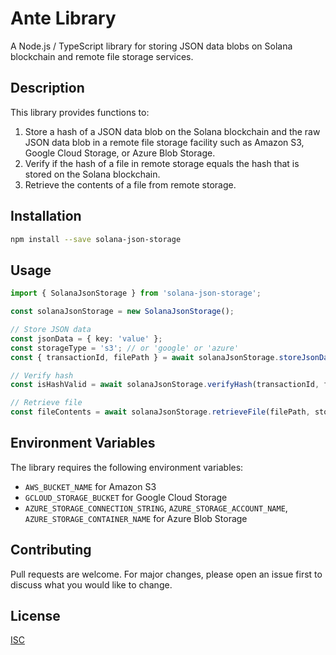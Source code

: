 # Ante Library

A Node.js / TypeScript library for storing JSON data blobs on Solana blockchain and remote file storage services.

## Description

This library provides functions to:

1. Store a hash of a JSON data blob on the Solana blockchain and the raw JSON data blob in a remote file storage facility such as Amazon S3, Google Cloud Storage, or Azure Blob Storage.
2. Verify if the hash of a file in remote storage equals the hash that is stored on the Solana blockchain.
3. Retrieve the contents of a file from remote storage.

## Installation

```bash
npm install --save solana-json-storage
```

## Usage

```typescript
import { SolanaJsonStorage } from 'solana-json-storage';

const solanaJsonStorage = new SolanaJsonStorage();

// Store JSON data
const jsonData = { key: 'value' };
const storageType = 's3'; // or 'google' or 'azure'
const { transactionId, filePath } = await solanaJsonStorage.storeJsonData(jsonData, storageType);

// Verify hash
const isHashValid = await solanaJsonStorage.verifyHash(transactionId, filePath);

// Retrieve file
const fileContents = await solanaJsonStorage.retrieveFile(filePath, storageType);
```

## Environment Variables

The library requires the following environment variables:

- `AWS_BUCKET_NAME` for Amazon S3
- `GCLOUD_STORAGE_BUCKET` for Google Cloud Storage
- `AZURE_STORAGE_CONNECTION_STRING`, `AZURE_STORAGE_ACCOUNT_NAME`, `AZURE_STORAGE_CONTAINER_NAME` for Azure Blob Storage

## Contributing

Pull requests are welcome. For major changes, please open an issue first to discuss what you would like to change.

## License

[ISC](https://choosealicense.com/licenses/isc/)
